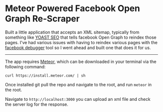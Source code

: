 Meteor Powered Facebook Open Graph Re-Scraper
=======

Built a little application that accepts an XML sitemap, typically from something like [YOAST SEO](https://wordpress.org/plugins/wordpress-seo/) that tells facebook Open Graph to reindex those pages. I've had various issues with having to reindex various pages with the [facebook debugger](https://developers.facebook.com/tools/debug/) tool so I went ahead and built one that does it for us.

---

The app requires [Meteor](http://meteor.com), which can be downloaded in your terminal via the following command:

`curl https://install.meteor.com/ | sh`

Once installed git pull the repo and navigate to the root, and run `meteor` in the root.

Navigate to `http://localhost:3000` you can upload an xml file and check the server log for the response.
